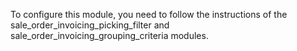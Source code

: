 To configure this module, you need to follow the instructions of the sale_order_invoicing_picking_filter and sale_order_invoicing_grouping_criteria modules.
